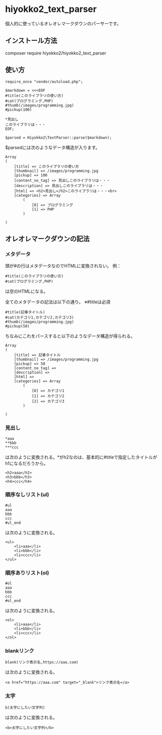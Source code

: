 # hiyokko2_text_parser
個人的に使っているオレオレマークダウンのパーサーです。

## インストール方法
composer require hiyokko2/hiyokko2_text_parser

## 使い方
```
require_once "vendor/autoload.php";

$markdown = <<<EOF
#title(このライブラリの使い方)
#cat(プログラミング,PHP)
#thumb(/images/programming.jpg)
#pickup(100)

*見出し
このライブラリは・・・
EOF;

$parsed = Hiyokko2\TextParser::parse($markdown);
```
$parsedには次のようなデータ構造が入ります。
```
Array
(
    [title] => このライブラリの使い方
    [thumbnail] => /images/programming.jpg
    [pickup] => 100
    [content_no_tag] => 見出しこのライブラリは・・・
    [description] => 見出しこのライブラリは・・・
    [html] => <h2>見出し</h2>このライブラリは・・・<br>
    [categories] => Array
        (
            [0] => プログラミング
            [1] => PHP
        )

)
```



## オレオレマークダウンの記法

### メタデータ
頭が#の行はメタデータなのでHTMLに変換されない。
例：
```
#title(このライブラリの使い方)
#cat(プログラミング,PHP)
```
は空のHTMLになる。

全てのメタデータの記法は以下の通り。
※#titleは必須
```
#title(記事タイトル) 
#cat(カテゴリ1,カテゴリ2,カテゴリ3)
#thumb(/images/programming.jpg)
#pickup(50)
```
ちなみにこれをパースすると以下のようなデータ構造が得られる。
```
Array
(
    [title] => 記事タイトル
    [thumbnail] => /images/programming.jpg
    [pickup] => 50
    [content_no_tag] => 
    [description] => 
    [html] => 
    [categories] => Array
        (
            [0] => カテゴリ1
            [1] => カテゴリ2
            [2] => カテゴリ3
        )

)
```

### 見出し
```
*aaa
**bbb
***ccc
```
は次のように変換される。*がh2なのは、基本的に#titleで指定したタイトルがh1になるだろうから。
```
<h2>aaa</h2>
<h3>bbb</h3>
<h4>ccc</h4>
```

### 順序なしリスト(ul)
```
#ul
aaa
bbb
ccc
#ul_end
```
は次のように変換される。
```
<ul>
    <li>aaa</li>
    <li>bbb</li>
    <li>ccc</li>
</ul>
```

### 順序ありリスト(ol)
```
#ol
aaa
bbb
ccc
#ol_end
```
は次のように変換される。
```
<ol>
    <li>aaa</li>
    <li>bbb</li>
    <li>ccc</li>
</ol>
```

### blankリンク
```
blank(リンク表示名,https://aaa.com)
```
は次のように変換される。
```
<a href="https://aaa.com" target="_blank">リンク表示名</a>
```

### 太字
```
b(太字にしたい文字列)
```
は次のように変換される。
```
<b>太字にしたい文字列</b>
```
